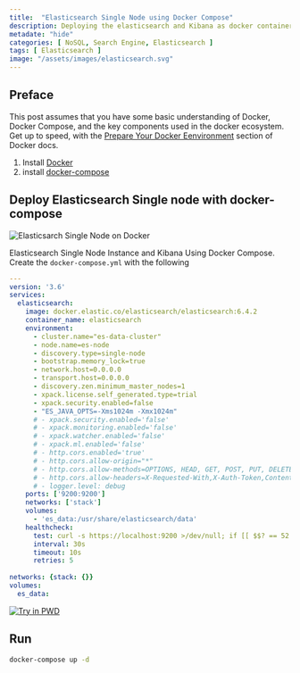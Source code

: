 ```yaml
---
title:  "Elasticsearch Single Node using Docker Compose"
description: Deploying the elasticsearch and Kibana as docker containers 
metadate: "hide"
categories: [ NoSQL, Search Engine, Elasticsearch ]
tags: [ Elasticsearch ]
image: "/assets/images/elasticsearch.svg"
---
```


## Preface

This post assumes that you have some basic understanding of Docker, Docker Compose, and the key components used in the docker ecosystem. Get up to speed, with the [Prepare Your Docker Eenvironment](https://docs.docker.com/get-started/#prepare-your-docker-environment) section of Docker docs.

1. Install [Docker](https://docs.docker.com/install/linux/docker-ce/ubuntu/)
2. install [docker-compose](https://docs.docker.com/compose/install/)

## Deploy Elasticsearch Single node with docker-compose

![Elasticsarch Single Node on Docker](https://raw.githubusercontent.com/JinnaBalu/elasticsearch/master/images/elasticsearch.svg)

Elasticsearch Single Node Instance and Kibana Using Docker Compose. Create the `docker-compose.yml` with the following

```yaml
---
version: '3.6'
services:
  elasticsearch:
    image: docker.elastic.co/elasticsearch/elasticsearch:6.4.2
    container_name: elasticsearch
    environment:
      - cluster.name="es-data-cluster"
      - node.name=es-node
      - discovery.type=single-node
      - bootstrap.memory_lock=true
      - network.host=0.0.0.0
      - transport.host=0.0.0.0
      - discovery.zen.minimum_master_nodes=1
      - xpack.license.self_generated.type=trial
      - xpack.security.enabled=false
      - "ES_JAVA_OPTS=-Xms1024m -Xmx1024m"
      # - xpack.security.enabled='false'
      # - xpack.monitoring.enabled='false'
      # - xpack.watcher.enabled='false'
      # - xpack.ml.enabled='false'
      # - http.cors.enabled='true'
      # - http.cors.allow-origin="*"
      # - http.cors.allow-methods=OPTIONS, HEAD, GET, POST, PUT, DELETE
      # - http.cors.allow-headers=X-Requested-With,X-Auth-Token,Content-Type, Content-Length
      # - logger.level: debug
    ports: ['9200:9200']
    networks: ['stack']
    volumes:
      - 'es_data:/usr/share/elasticsearch/data'
    healthcheck:
      test: curl -s https://localhost:9200 >/dev/null; if [[ $$? == 52 ]]; then echo 0; else echo 1; fi
      interval: 30s
      timeout: 10s
      retries: 5
      
networks: {stack: {}}
volumes:
  es_data:
```


[![Try in PWD](https://cdn.rawgit.com/play-with-docker/stacks/cff22438/assets/images/button.png)](http://play-with-docker.com?stack=https://raw.githubusercontent.com/JinnaBalu/elasticsearch/master/single-node/docker-compose.yml)


## Run 

```bash
docker-compose up -d
```



